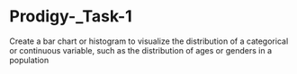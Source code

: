 # Prodigy-_Task-1
Create a bar chart or histogram to visualize the distribution of a categorical or continuous variable, such as the distribution of ages or genders in a population
